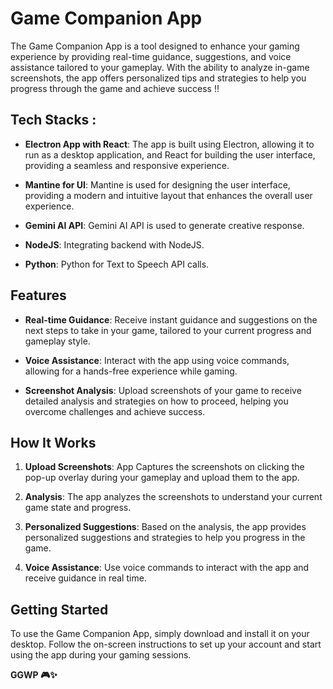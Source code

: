 # Game Companion App

The Game Companion App is a tool designed to enhance your gaming experience by providing real-time guidance, suggestions, and voice assistance tailored to your gameplay. With the ability to analyze in-game screenshots, the app offers personalized tips and strategies to help you progress through the game and achieve success !!

## Tech Stacks :

- **Electron App with React**: The app is built using Electron, allowing it to run as a desktop application, and React for building the user interface, providing a seamless and responsive experience.

- **Mantine for UI**: Mantine is used for designing the user interface, providing a modern and intuitive layout that enhances the overall user experience.

- **Gemini AI API**: Gemini AI API is used to generate creative response.

- **NodeJS**: Integrating backend with NodeJS.

- **Python**: Python for Text to Speech API calls.

## Features

- **Real-time Guidance**: Receive instant guidance and suggestions on the next steps to take in your game, tailored to your current progress and gameplay style.

- **Voice Assistance**: Interact with the app using voice commands, allowing for a hands-free experience while gaming.

- **Screenshot Analysis**: Upload screenshots of your game to receive detailed analysis and strategies on how to proceed, helping you overcome challenges and achieve success.

## How It Works

1. **Upload Screenshots**: App Captures the screenshots on clicking the pop-up overlay during your gameplay and upload them to the app.

2. **Analysis**: The app analyzes the screenshots to understand your current game state and progress.

3. **Personalized Suggestions**: Based on the analysis, the app provides personalized suggestions and strategies to help you progress in the game.

4. **Voice Assistance**: Use voice commands to interact with the app and receive guidance in real time.

## Getting Started

To use the Game Companion App, simply download and install it on your desktop. Follow the on-screen instructions to set up your account and start using the app during your gaming sessions.

**GGWP 🎮✨**



